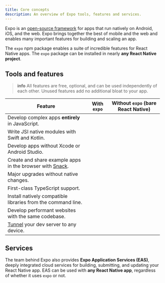 ```yaml
---
title: Core concepts
description: An overview of Expo tools, features and services.
---
```


Expo is an [open-source framework](https://github.com/expo/expo/) for apps that run natively on Android, iOS, and the web. Expo brings together the best of mobile and the web and enables many important features for building and scaling an app.

The `expo` npm package enables a suite of incredible features for React Native apps. The `expo` package can be installed in nearly **any React Native project**.

## Tools and features

> **info** All features are free, optional, and can be used independently of each other. Unused features add no additional bloat to your app.

| Feature                                                                             | With `expo` | Without `expo` (bare React Native) |
| ----------------------------------------------------------------------------------- | ----------- | ---------------------------------- |
| Develop complex apps **entirely** in JavaScript.                                    |  |                          |
| Write JSI native modules with Swift and Kotlin.                                     |  |                          |
| Develop apps without Xcode or Android Studio.                                       |  |                          |
| Create and share example apps in the browser with [Snack](https://snack.expo.dev/). |  |                          |
| Major upgrades without native changes.                                              |  |                          |
| First-class TypeScript support.                                                     |  |                          |
| Install natively compatible libraries from the command line.                        |  |                          |
| Develop performant websites with the same codebase.                                 |  |                          |
| [Tunnel](/more/expo-cli/#tunneling) your dev server to any device.                  |  |                          |

## Services

The team behind Expo also provides **Expo Application Services (EAS)**, deeply integrated cloud services for building, submitting, and updating your React Native app. EAS can be used with **any React Native app**, regardless of whether it uses `expo` or not.